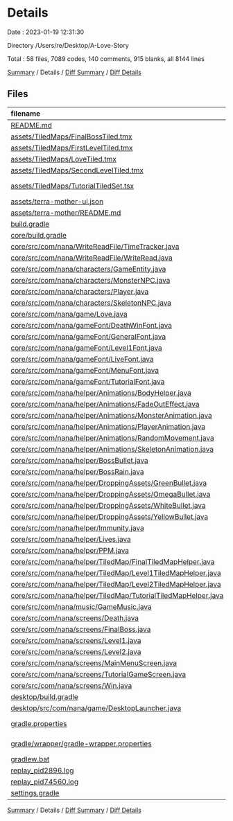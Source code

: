 # Details

Date : 2023-01-19 12:31:30

Directory /Users/re/Desktop/A-Love-Story

Total : 58 files,  7089 codes, 140 comments, 915 blanks, all 8144 lines

[Summary](results.md) / Details / [Diff Summary](diff.md) / [Diff Details](diff-details.md)

## Files
| filename | language | code | comment | blank | total |
| :--- | :--- | ---: | ---: | ---: | ---: |
| [README.md](/README.md) | Markdown | 2 | 0 | 2 | 4 |
| [assets/TiledMaps/FinalBossTiled.tmx](/assets/TiledMaps/FinalBossTiled.tmx) | XML | 91 | 0 | 1 | 92 |
| [assets/TiledMaps/FirstLevelTiled.tmx](/assets/TiledMaps/FirstLevelTiled.tmx) | XML | 107 | 0 | 1 | 108 |
| [assets/TiledMaps/LoveTiled.tmx](/assets/TiledMaps/LoveTiled.tmx) | XML | 118 | 0 | 1 | 119 |
| [assets/TiledMaps/SecondLevelTiled.tmx](/assets/TiledMaps/SecondLevelTiled.tmx) | XML | 128 | 0 | 1 | 129 |
| [assets/TiledMaps/TutorialTiledSet.tsx](/assets/TiledMaps/TutorialTiledSet.tsx) | TypeScript React | 85 | 0 | 1 | 86 |
| [assets/terra-mother-ui.json](/assets/terra-mother-ui.json) | JSON | 125 | 0 | 0 | 125 |
| [assets/terra-mother/README.md](/assets/terra-mother/README.md) | Markdown | 14 | 0 | 8 | 22 |
| [build.gradle](/build.gradle) | Gradle | 55 | 0 | 20 | 75 |
| [core/build.gradle](/core/build.gradle) | Gradle | 4 | 0 | 3 | 7 |
| [core/src/com/nana/WriteReadFile/TimeTracker.java](/core/src/com/nana/WriteReadFile/TimeTracker.java) | Java | 26 | 0 | 8 | 34 |
| [core/src/com/nana/WriteReadFile/WriteRead.java](/core/src/com/nana/WriteReadFile/WriteRead.java) | Java | 84 | 0 | 31 | 115 |
| [core/src/com/nana/characters/GameEntity.java](/core/src/com/nana/characters/GameEntity.java) | Java | 28 | 0 | 7 | 35 |
| [core/src/com/nana/characters/MonsterNPC.java](/core/src/com/nana/characters/MonsterNPC.java) | Java | 18 | 3 | 8 | 29 |
| [core/src/com/nana/characters/Player.java](/core/src/com/nana/characters/Player.java) | Java | 43 | 3 | 15 | 61 |
| [core/src/com/nana/characters/SkeletonNPC.java](/core/src/com/nana/characters/SkeletonNPC.java) | Java | 35 | 3 | 16 | 54 |
| [core/src/com/nana/game/Love.java](/core/src/com/nana/game/Love.java) | Java | 22 | 0 | 12 | 34 |
| [core/src/com/nana/gameFont/DeathWinFont.java](/core/src/com/nana/gameFont/DeathWinFont.java) | Java | 45 | 0 | 6 | 51 |
| [core/src/com/nana/gameFont/GeneralFont.java](/core/src/com/nana/gameFont/GeneralFont.java) | Java | 46 | 0 | 14 | 60 |
| [core/src/com/nana/gameFont/Level1Font.java](/core/src/com/nana/gameFont/Level1Font.java) | Java | 25 | 0 | 5 | 30 |
| [core/src/com/nana/gameFont/LiveFont.java](/core/src/com/nana/gameFont/LiveFont.java) | Java | 16 | 0 | 8 | 24 |
| [core/src/com/nana/gameFont/MenuFont.java](/core/src/com/nana/gameFont/MenuFont.java) | Java | 24 | 0 | 5 | 29 |
| [core/src/com/nana/gameFont/TutorialFont.java](/core/src/com/nana/gameFont/TutorialFont.java) | Java | 25 | 0 | 5 | 30 |
| [core/src/com/nana/helper/Animations/BodyHelper.java](/core/src/com/nana/helper/Animations/BodyHelper.java) | Java | 55 | 14 | 17 | 86 |
| [core/src/com/nana/helper/Animations/FadeOutEffect.java](/core/src/com/nana/helper/Animations/FadeOutEffect.java) | Java | 41 | 0 | 11 | 52 |
| [core/src/com/nana/helper/Animations/MonsterAnimation.java](/core/src/com/nana/helper/Animations/MonsterAnimation.java) | Java | 36 | 0 | 15 | 51 |
| [core/src/com/nana/helper/Animations/PlayerAnimation.java](/core/src/com/nana/helper/Animations/PlayerAnimation.java) | Java | 86 | 0 | 22 | 108 |
| [core/src/com/nana/helper/Animations/RandomMovement.java](/core/src/com/nana/helper/Animations/RandomMovement.java) | Java | 25 | 0 | 6 | 31 |
| [core/src/com/nana/helper/Animations/SkeletonAnimation.java](/core/src/com/nana/helper/Animations/SkeletonAnimation.java) | Java | 47 | 0 | 14 | 61 |
| [core/src/com/nana/helper/BossBullet.java](/core/src/com/nana/helper/BossBullet.java) | Java | 45 | 1 | 23 | 69 |
| [core/src/com/nana/helper/BossRain.java](/core/src/com/nana/helper/BossRain.java) | Java | 153 | 1 | 40 | 194 |
| [core/src/com/nana/helper/DroppingAssets/GreenBullet.java](/core/src/com/nana/helper/DroppingAssets/GreenBullet.java) | Java | 17 | 0 | 6 | 23 |
| [core/src/com/nana/helper/DroppingAssets/OmegaBullet.java](/core/src/com/nana/helper/DroppingAssets/OmegaBullet.java) | Java | 17 | 0 | 6 | 23 |
| [core/src/com/nana/helper/DroppingAssets/WhiteBullet.java](/core/src/com/nana/helper/DroppingAssets/WhiteBullet.java) | Java | 17 | 0 | 6 | 23 |
| [core/src/com/nana/helper/DroppingAssets/YellowBullet.java](/core/src/com/nana/helper/DroppingAssets/YellowBullet.java) | Java | 17 | 0 | 6 | 23 |
| [core/src/com/nana/helper/Immunity.java](/core/src/com/nana/helper/Immunity.java) | Java | 25 | 0 | 7 | 32 |
| [core/src/com/nana/helper/Lives.java](/core/src/com/nana/helper/Lives.java) | Java | 8 | 0 | 6 | 14 |
| [core/src/com/nana/helper/PPM.java](/core/src/com/nana/helper/PPM.java) | Java | 7 | 3 | 6 | 16 |
| [core/src/com/nana/helper/TiledMap/FinalTiledMapHelper.java](/core/src/com/nana/helper/TiledMap/FinalTiledMapHelper.java) | Java | 85 | 7 | 21 | 113 |
| [core/src/com/nana/helper/TiledMap/Level1TiledMapHelper.java](/core/src/com/nana/helper/TiledMap/Level1TiledMapHelper.java) | Java | 70 | 6 | 19 | 95 |
| [core/src/com/nana/helper/TiledMap/Level2TiledMapHelper.java](/core/src/com/nana/helper/TiledMap/Level2TiledMapHelper.java) | Java | 74 | 7 | 21 | 102 |
| [core/src/com/nana/helper/TiledMap/TutorialTiledMapHelper.java](/core/src/com/nana/helper/TiledMap/TutorialTiledMapHelper.java) | Java | 68 | 1 | 16 | 85 |
| [core/src/com/nana/music/GameMusic.java](/core/src/com/nana/music/GameMusic.java) | Java | 12 | 0 | 7 | 19 |
| [core/src/com/nana/screens/Death.java](/core/src/com/nana/screens/Death.java) | Java | 121 | 15 | 44 | 180 |
| [core/src/com/nana/screens/FinalBoss.java](/core/src/com/nana/screens/FinalBoss.java) | Java | 419 | 16 | 149 | 584 |
| [core/src/com/nana/screens/Level1.java](/core/src/com/nana/screens/Level1.java) | Java | 216 | 8 | 51 | 275 |
| [core/src/com/nana/screens/Level2.java](/core/src/com/nana/screens/Level2.java) | Java | 211 | 8 | 44 | 263 |
| [core/src/com/nana/screens/MainMenuScreen.java](/core/src/com/nana/screens/MainMenuScreen.java) | Java | 152 | 15 | 36 | 203 |
| [core/src/com/nana/screens/TutorialGameScreen.java](/core/src/com/nana/screens/TutorialGameScreen.java) | Java | 131 | 11 | 42 | 184 |
| [core/src/com/nana/screens/Win.java](/core/src/com/nana/screens/Win.java) | Java | 132 | 16 | 54 | 202 |
| [desktop/build.gradle](/desktop/build.gradle) | Gradle | 37 | 1 | 11 | 49 |
| [desktop/src/com/nana/game/DesktopLauncher.java](/desktop/src/com/nana/game/DesktopLauncher.java) | Java | 14 | 1 | 5 | 20 |
| [gradle.properties](/gradle.properties) | Java Properties | 3 | 0 | 1 | 4 |
| [gradle/wrapper/gradle-wrapper.properties](/gradle/wrapper/gradle-wrapper.properties) | Java Properties | 5 | 0 | 1 | 6 |
| [gradlew.bat](/gradlew.bat) | Batch | 70 | 0 | 22 | 92 |
| [replay_pid2896.log](/replay_pid2896.log) | Log | 1,963 | 0 | 1 | 1,964 |
| [replay_pid74560.log](/replay_pid74560.log) | Log | 1,543 | 0 | 1 | 1,544 |
| [settings.gradle](/settings.gradle) | Gradle | 1 | 0 | 0 | 1 |

[Summary](results.md) / Details / [Diff Summary](diff.md) / [Diff Details](diff-details.md)